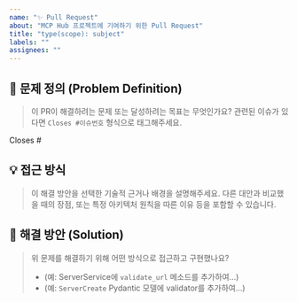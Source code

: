 ```yaml
---
name: "✨ Pull Request"
about: "MCP Hub 프로젝트에 기여하기 위한 Pull Request"
title: "type(scope): subject"
labels: ""
assignees: ""
---
```


## 🎯 문제 정의 (Problem Definition)

> 이 PR이 해결하려는 문제 또는 달성하려는 목표는 무엇인가요?
> 관련된 이슈가 있다면 `Closes #이슈번호` 형식으로 태그해주세요.

Closes #

## 💡 접근 방식

> 이 해결 방안을 선택한 기술적 근거나 배경을 설명해주세요.
> 다른 대안과 비교했을 때의 장점, 또는 특정 아키텍처 원칙을 따른 이유 등을 포함할 수 있습니다.

## 🔑 해결 방안 (Solution)

> 위 문제를 해결하기 위해 어떤 방식으로 접근하고 구현했나요?
>
> - (예: ServerService에 `validate_url` 메소드를 추가하여...)
> - (예: `ServerCreate` Pydantic 모델에 validator를 추가하여...)
